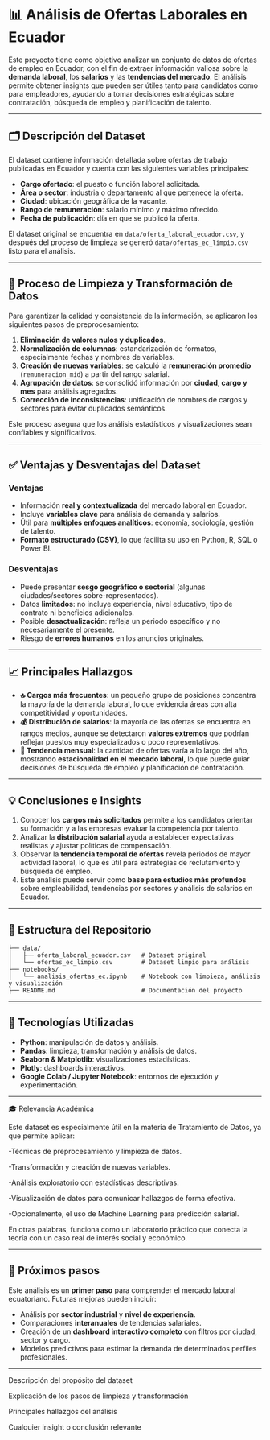 # 📊 Análisis de Ofertas Laborales en Ecuador

Este proyecto tiene como objetivo analizar un conjunto de datos de ofertas de empleo en Ecuador, con el fin de extraer información valiosa sobre la **demanda laboral**, los **salarios** y las **tendencias del mercado**. El análisis permite obtener insights que pueden ser útiles tanto para candidatos como para empleadores, ayudando a tomar decisiones estratégicas sobre contratación, búsqueda de empleo y planificación de talento.

---

## 🗂️ Descripción del Dataset

El dataset contiene información detallada sobre ofertas de trabajo publicadas en Ecuador y cuenta con las siguientes variables principales:

- **Cargo ofertado**: el puesto o función laboral solicitada.  
- **Área o sector**: industria o departamento al que pertenece la oferta.  
- **Ciudad**: ubicación geográfica de la vacante.  
- **Rango de remuneración**: salario mínimo y máximo ofrecido.  
- **Fecha de publicación**: día en que se publicó la oferta.

El dataset original se encuentra en `data/oferta_laboral_ecuador.csv`, y después del proceso de limpieza se generó `data/ofertas_ec_limpio.csv` listo para el análisis.

---

## 🧹 Proceso de Limpieza y Transformación de Datos

Para garantizar la calidad y consistencia de la información, se aplicaron los siguientes pasos de preprocesamiento:

1. **Eliminación de valores nulos y duplicados**.  
2. **Normalización de columnas**: estandarización de formatos, especialmente fechas y nombres de variables.  
3. **Creación de nuevas variables**: se calculó la **remuneración promedio** (`remuneracion_mid`) a partir del rango salarial.  
4. **Agrupación de datos**: se consolidó información por **ciudad, cargo y mes** para análisis agregados.  
5. **Corrección de inconsistencias**: unificación de nombres de cargos y sectores para evitar duplicados semánticos.

Este proceso asegura que los análisis estadísticos y visualizaciones sean confiables y significativos.

---

## ✅ Ventajas y Desventajas del Dataset  

### Ventajas  
- Información **real y contextualizada** del mercado laboral en Ecuador.  
- Incluye **variables clave** para análisis de demanda y salarios.  
- Útil para **múltiples enfoques analíticos**: economía, sociología, gestión de talento.  
- **Formato estructurado (CSV)**, lo que facilita su uso en Python, R, SQL o Power BI.  

### Desventajas  
- Puede presentar **sesgo geográfico o sectorial** (algunas ciudades/sectores sobre-representados).  
- Datos **limitados**: no incluye experiencia, nivel educativo, tipo de contrato ni beneficios adicionales.  
- Posible **desactualización**: refleja un periodo específico y no necesariamente el presente.  
- Riesgo de **errores humanos** en los anuncios originales.  

---


## 📈 Principales Hallazgos

- **🔝 Cargos más frecuentes**: un pequeño grupo de posiciones concentra la mayoría de la demanda laboral, lo que evidencia áreas con alta competitividad y oportunidades.  
- **💰 Distribución de salarios**: la mayoría de las ofertas se encuentra en rangos medios, aunque se detectaron **valores extremos** que podrían reflejar puestos muy especializados o poco representativos.  
- **📅 Tendencia mensual**: la cantidad de ofertas varía a lo largo del año, mostrando **estacionalidad en el mercado laboral**, lo que puede guiar decisiones de búsqueda de empleo y planificación de contratación.

---

## 💡 Conclusiones e Insights

1. Conocer los **cargos más solicitados** permite a los candidatos orientar su formación y a las empresas evaluar la competencia por talento.  
2. Analizar la **distribución salarial** ayuda a establecer expectativas realistas y ajustar políticas de compensación.  
3. Observar la **tendencia temporal de ofertas** revela periodos de mayor actividad laboral, lo que es útil para estrategias de reclutamiento y búsqueda de empleo.  
4. Este análisis puede servir como **base para estudios más profundos** sobre empleabilidad, tendencias por sectores y análisis de salarios en Ecuador.

---

## 📂 Estructura del Repositorio

```
├── data/
│   ├── oferta_laboral_ecuador.csv   # Dataset original
│   └── ofertas_ec_limpio.csv        # Dataset limpio para análisis
├── notebooks/
│   └── analisis_ofertas_ec.ipynb    # Notebook con limpieza, análisis y visualización
├── README.md                        # Documentación del proyecto
```

---

## 🚀 Tecnologías Utilizadas

- **Python**: manipulación de datos y análisis.  
- **Pandas**: limpieza, transformación y análisis de datos.  
- **Seaborn & Matplotlib**: visualizaciones estadísticas.  
- **Plotly**: dashboards interactivos.  
- **Google Colab / Jupyter Notebook**: entornos de ejecución y experimentación.

---

🎓 Relevancia Académica

Este dataset es especialmente útil en la materia de Tratamiento de Datos, ya que permite aplicar:

  -Técnicas de preprocesamiento y limpieza de datos.

  -Transformación y creación de nuevas variables.

  -Análisis exploratorio con estadísticas descriptivas.

  -Visualización de datos para comunicar hallazgos de forma efectiva.

  -Opcionalmente, el uso de Machine Learning para predicción salarial.

En otras palabras, funciona como un laboratorio práctico que conecta la teoría con un caso real de interés social y económico.

---

## 📌 Próximos pasos

Este análisis es un **primer paso** para comprender el mercado laboral ecuatoriano. Futuras mejoras pueden incluir:

- Análisis por **sector industrial** y **nivel de experiencia**.  
- Comparaciones **interanuales** de tendencias salariales.  
- Creación de un **dashboard interactivo completo** con filtros por ciudad, sector y cargo.  
- Modelos predictivos para estimar la demanda de determinados perfiles profesionales.
---


Descripción del propósito del dataset

Explicación de los pasos de limpieza y transformación

Principales hallazgos del análisis

Cualquier insight o conclusión relevante
